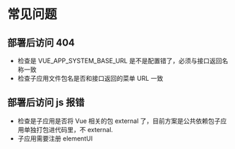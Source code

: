 # 常见问题

## 部署后访问 404

- 检查是 VUE_APP_SYSTEM_BASE_URL 是不是配置错了，必须与接口返回名称一致
- 检查子应用文件包名是否和接口返回的菜单 URL 一致

## 部署后访问 js 报错

- 检查是子应用是否将 Vue 相关的包 external 了，目前方案是公共依赖包子应用单独打包进代码里，不 external.
- 子应用需要注册 elementUI
